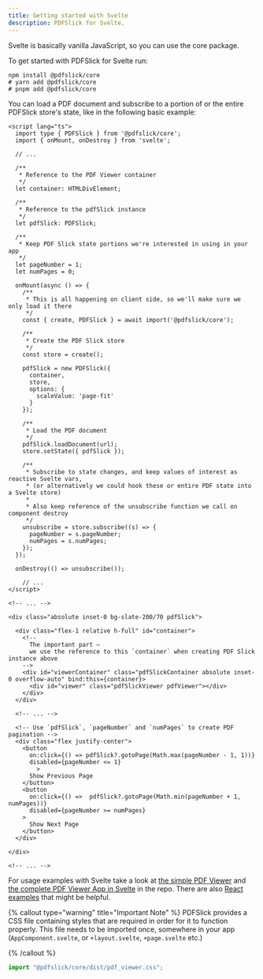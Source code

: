```yaml
---
title: Getting started with Svelte
description: PDFSlick for Svelte.
---
```


Svelte is basically vanilla JavaScript, so you can use the core package.

To get started with PDFSlick for Svelte run:

```shell
npm install @pdfslick/core
# yarn add @pdfslick/core
# pnpm add @pdfslick/core
```

You can load a PDF document and subscribe to a portion of or the entire PDFSlick store's state, like in the following basic example:

```svelte
<script lang="ts">
  import type { PDFSlick } from '@pdfslick/core';
  import { onMount, onDestroy } from 'svelte';

  // ...

  /**
   * Reference to the PDF Viewer container
   */
  let container: HTMLDivElement;

  /**
   * Reference to the pdfSlick instance
   */
  let pdfSlick: PDFSlick;

  /**
   * Keep PDF Slick state portions we're interested in using in your app
   */
  let pageNumber = 1;
  let numPages = 0;

  onMount(async () => {
    /**
     * This is all happening on client side, so we'll make sure we only load it there
     */
    const { create, PDFSlick } = await import('@pdfslick/core');

    /**
     * Create the PDF Slick store 
     */
    const store = create();

    pdfSlick = new PDFSlick({
      container,
      store,
      options: {
        scaleValue: 'page-fit'
      }
    });

    /**
     * Load the PDF document
     */
    pdfSlick.loadDocument(url);
    store.setState({ pdfSlick });

    /**
     * Subscribe to state changes, and keep values of interest as reactive Svelte vars, 
     * (or alternatively we could hook these or entire PDF state into a Svelte store)
     * 
     * Also keep reference of the unsubscribe function we call on component destroy
     */
    unsubscribe = store.subscribe((s) => {
      pageNumber = s.pageNumber;
      numPages = s.numPages;
    });
  });

  onDestroy(() => unsubscribe());

	// ...
</script>

<!-- ... -->

<div class="absolute inset-0 bg-slate-200/70 pdfSlick">

  <div class="flex-1 relative h-full" id="container">
    <!--
      The important part —
      we use the reference to this `container` when creating PDF Slick instance above
    -->
    <div id="viewerContainer" class="pdfSlickContainer absolute inset-0 overflow-auto" bind:this={container}>
      <div id="viewer" class="pdfSlickViewer pdfViewer"></div>
    </div>
  </div>

  <!-- ... -->

  <!-- Use `pdfSlick`, `pageNumber` and `numPages` to create PDF pagination -->
  <div class="flex justify-center">
    <button
      on:click={() => pdfSlick?.gotoPage(Math.max(pageNumber - 1, 1))}
      disabled={pageNumber <= 1}
		>
      Show Previous Page
    </button>
    <button
      on:click={() =>  pdfSlick?.gotoPage(Math.min(pageNumber + 1, numPages))}
      disabled={pageNumber >= numPages}
    >
      Show Next Page
    </button>
  </div>

</div>

<!-- ... -->
```

For usage examples with Svelte take a look at [the simple PDF Viewer](https://github.com/pdfslick/pdfslick/blob/main/apps/svelteweb/src/routes/simple-pdf-viewer/+page.svelte) and [the complete PDF Viewer App in Svelte](https://github.com/pdfslick/pdfslick/tree/main/apps/svelteweb/src/lib/PDFViewerApp) in the repo. There are also [React examples](https://github.com/pdfslick/pdfslick/tree/main/apps/web/examples) that might be helpful.

{% callout type="warning" title="Important Note" %}
PDFSlick provides a CSS file containing styles that are required in order for it to function properly. This file needs to be imported once, somewhere in your app (`AppComponent.svelte`, or `+layout.svelte`, `+page.svelte` etc.)

{% /callout %}

```js
import "@pdfslick/core/dist/pdf_viewer.css";
```

